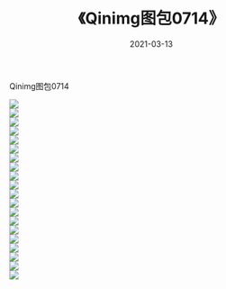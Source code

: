 ﻿---
layout: post
title:  《Qinimg图包0714》
date:   2021-03-13
img: http://imgx.orgx.ga/Qinimg图包/Qinimg图包0714/000.jpg
categories: [美女, 清纯, 唯美]
---

Qinimg图包0714

 ![](http://imgx.orgx.ga/Qinimg图包/Qinimg图包0714/001.jpg) <br>![](http://imgx.orgx.ga/Qinimg图包/Qinimg图包0714/002.jpg) <br>![](http://imgx.orgx.ga/Qinimg图包/Qinimg图包0714/003.jpg) <br>![](http://imgx.orgx.ga/Qinimg图包/Qinimg图包0714/004.jpg) <br>![](http://imgx.orgx.ga/Qinimg图包/Qinimg图包0714/005.jpg) <br>![](http://imgx.orgx.ga/Qinimg图包/Qinimg图包0714/006.jpg) <br>![](http://imgx.orgx.ga/Qinimg图包/Qinimg图包0714/007.jpg) <br>![](http://imgx.orgx.ga/Qinimg图包/Qinimg图包0714/008.jpg) <br>![](http://imgx.orgx.ga/Qinimg图包/Qinimg图包0714/009.jpg) <br>![](http://imgx.orgx.ga/Qinimg图包/Qinimg图包0714/010.jpg) <br>![](http://imgx.orgx.ga/Qinimg图包/Qinimg图包0714/011.jpg) <br>![](http://imgx.orgx.ga/Qinimg图包/Qinimg图包0714/012.jpg) <br>![](http://imgx.orgx.ga/Qinimg图包/Qinimg图包0714/013.jpg) <br>![](http://imgx.orgx.ga/Qinimg图包/Qinimg图包0714/014.jpg) <br>![](http://imgx.orgx.ga/Qinimg图包/Qinimg图包0714/015.jpg) <br>![](http://imgx.orgx.ga/Qinimg图包/Qinimg图包0714/016.jpg) <br>![](http://imgx.orgx.ga/Qinimg图包/Qinimg图包0714/017.jpg) <br>![](http://imgx.orgx.ga/Qinimg图包/Qinimg图包0714/018.jpg) <br>![](http://imgx.orgx.ga/Qinimg图包/Qinimg图包0714/019.jpg) <br>![](http://imgx.orgx.ga/Qinimg图包/Qinimg图包0714/020.jpg) <br>